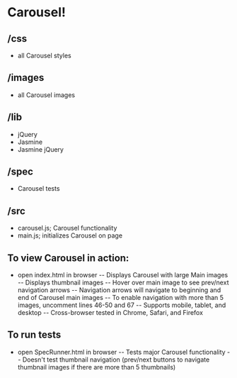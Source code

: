 # Carousel!

## /css
* all Carousel styles
  
## /images
* all Carousel images

## /lib
* jQuery
* Jasmine
* Jasmine jQuery

## /spec
* Carousel tests
  
## /src
* carousel.js; Carousel functionality
* main.js; initializes Carousel on page
  
## To view Carousel in action:
- open index.html in browser
-- Displays Carousel with large Main images
-- Displays thumbnail images
-- Hover over main image to see prev/next navigation arrows
-- Navigation arrows will navigate to beginning and end of Carousel main images
-- To enable navigation with more than 5 images, uncomment lines 46-50 and 67
-- Supports mobile, tablet, and desktop
-- Cross-browser tested in Chrome, Safari, and Firefox

## To run tests
- open SpecRunner.html in browser
-- Tests major Carousel functionality
-- Doesn't test thumbnail navigation (prev/next buttons to navigate thumbnail images if there are more than 5 thumbnails)
